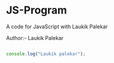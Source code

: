 # JS-Program
A code for JavaScript with Laukik Palekar

Author:- Laukik Palekar

```javascript

console.log("Laukik palekar");

```
